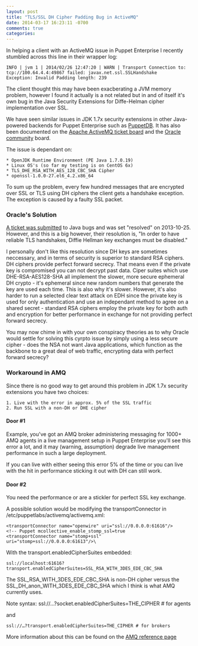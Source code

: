 ```yaml
---
layout: post
title: "TLS/SSL DH Cipher Padding Bug in ActiveMQ"
date: 2014-03-17 16:23:11 -0700
comments: true
categories: 
---
```

In helping a client with an ActiveMQ issue in Puppet Enterprise I recently stumbled across this line in their wrapper log:

	INFO | jvm 1 | 2014/02/26 12:47:20 | WARN | Transport Connection to: tcp://100.64.4.4:49867 failed: javax.net.ssl.SSLHandshake
	Exception: Invalid Padding length: 239

The client thought this may have been exacberating a JVM memory problem, however I found it actually is a not related but in and of itself it's own  bug in the Java Security Extensions for Diffe-Helman cipher implementation over SSL. 

We have seen similar issues in JDK 1.7x security extensions in other Java-powered backends for Puppet Enterprise such as [PuppetDB](http://projects.puppetlabs.com/issues/19884). It has also been documented on the [Apache ActiveMQ ticket board](https://issues.apache.org/jira/browse/APLO-287) and the [Oracle community](https://community.oracle.com/message/11001587) board. 

The issue is dependant on:

	* OpenJDK Runtime Environment (PE Java 1.7.0.19) 
	* Linux OS's (so far my testing is on CentOS 6x) 
	* TLS_DHE_RSA_WITH_AES_128_CBC_SHA Cipher
	* openssl-1.0.0-27.el6_4.2.x86_64
	

To sum up the problem, every few hundred messages that are encrypted over SSL or TLS using DH ciphers the client gets a handshake exception. The exception is caused by a faulty SSL packet.

### Oracle's Solution
[A ticket was submitted](http://bugs.java.com/bugdatabase/view_bug.do?bug_id=8013059) to Java bugs and was set "resolved" on 2013-10-25. However, and this is a big however, their resolution is, "In order to have reliable TLS handshakes, Diffie Hellman key exchanges must be disabled."

I personally don't like this resolution since DH keys are sometimes neccessary, and in terms of security is superior to standard RSA ciphers. DH ciphers provide perfect forward secrecy. That means even if the private key is compromised you can not decrypt past data. Ciper suites which use DHE-RSA-AES128-SHA all implement the slower, more secure ephemeral DH crypto - it's ephemeral since new random numbers that generate the key are used each time. This is also why it's slower. However, it's also harder to run a selected clear text attack on EDH since the private key is used for only authentication and use an independant method to agree on a shared secret - standard RSA ciphers employ the private key for both auth and encryption for better performance in exchange for not providing perfect forward secrecy. 

You may now chime in with your own conspiracy theories as to why Oracle would settle for solving this cyrpto issue by simply using a less secure cipher - does the NSA not want Java applications, which function as the backbone to a great deal of web traffic, encrypting data with perfect forward secrecy? 

### Workaround in AMQ

Since there is no good way to get around this problem in JDK 1.7x security extensions you have two choices:

	1. Live with the error in approx. 5% of the SSL traffic
	2. Run SSL with a non-DH or DHE cipher  

#### Door #1
Example, you've got an AMQ broker administering messaging for 1000+ AMQ agents in a live management setup in Puppet Enterprise you'll see this error a lot, and it may (warning, assumption) degrade live management performance in such a large deployment.    

If you can live with either seeing this error 5% of the time or you can live with the hit in performance sticking it out with DH can still work. 

#### Door #2

You need the performance or are a stickler for perfect SSL key exchange. 

A possible solution would be modifying the transportConnector in /etc/puppetlabs/activemq/activemq.xml:

	<transportConnector name="openwire" uri="ssl://0.0.0.0:61616"/>
	<!-- Puppet mcollective_enable_stomp_ssl=true
	<transportConnector name="stomp+ssl" uri="stomp+ssl://0.0.0.0:61613"/>\

With the transport.enabledCipherSuites embedded:

	ssl://localhost:61616?transport.enabledCipherSuites=SSL_RSA_WITH_3DES_EDE_CBC_SHA

The SSL_RSA_WITH_3DES_EDE_CBC_SHA is non-DH cipher versus the  SSL_DH_anon_WITH_3DES_EDE_CBC_SHA which I think is what AMQ currently uses.

Note syntax: 
	ssl://…?socket.enabledCipherSuites=THE_CIPHER # for agents 

and 

	ssl://…?transport.enabledCipherSuites=THE_CIPHER # for brokers 

More information about this can be found on the [AMQ reference page](https://activemq.apache.org/ssl-transport-reference.html)



